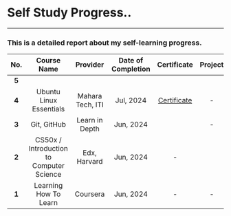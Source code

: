 # Self Study Progress..
___
### This is a detailed report about my self-learning progress.
| **No.** 	|              **Course Name**             	|   **Provider**   	| **Date of Completion** 	|                                   **Certificate**                                  	| **Project** 	|
|:-------:	|:----------------------------------------:	|:----------------:	|:----------------------:	|:----------------------------------------------------------------------------------:	|:-----------:	|
|  **5**  	|                                          	|                  	|                        	|                                                                                    	|             	|
|  **4**  	|          Ubuntu Linux Essentials         	| Mahara Tech, ITI 	|        Jul, 2024       	| [Certificate](Certificates/mlang_enCourse_Certificate_Enmlangmlang_ar___mlang.pdf) 	|      -      	|
|  **3**  	|                Git, GitHub               	|  Learn in Depth  	|        Jun, 2024       	|                                                                                    	|      -      	|
|  **2**  	| CS50x / Introduction to Computer Science 	|   Edx, Harvard   	|        Jun, 2024       	|                                          -                                         	|             	|
|  **1**  	|           Learning How To Learn          	|     Coursera     	|        Jun, 2024       	|                                          -                                         	|      -      	|
